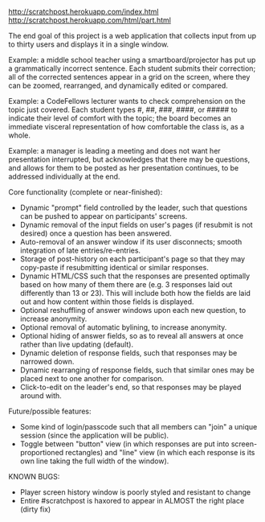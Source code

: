 http://scratchpost.herokuapp.com/index.html <br>
http://scratchpost.herokuapp.com/html/part.html

The end goal of this project is a web application that collects input from up to thirty users and displays it in a single window.

Example: a middle school teacher using a smartboard/projector has put up a grammatically incorrect sentence.  Each student submits their correction; all of the corrected sentences appear in a grid on the screen, where they can be zoomed, rearranged, and dynamically edited or compared.

Example: a CodeFellows lecturer wants to check comprehension on the topic just covered.  Each student types #, ##, ###, ####, or ##### to indicate their level of comfort with the topic; the board becomes an immediate visceral representation of how comfortable the class is, as a whole.

Example: a manager is leading a meeting and does not want her presentation interrupted, but acknowledges that there may be questions, and allows for them to be posted as her presentation continues, to be addressed individually at the end.

Core functionality (complete or near-finished):
 - Dynamic "prompt" field controlled by the leader, such that questions can be pushed to appear on participants' screens.
 - Dynamic removal of the input fields on user's pages (if resubmit is not desired) once a question has been answered.
 - Auto-removal of an answer window if its user disconnects; smooth integration of late entries/re-entries.
 - Storage of post-history on each participant's page so that they may copy-paste if resubmitting identical or similar responses.
 - Dynamic HTML/CSS such that the responses are presented optimally based on how many of them there are (e.g. 3 responses laid out differently than 13 or 23).  This will include both how the fields are laid out and how content within those fields is displayed.
 - Optional reshuffling of answer windows upon each new question, to increase anonymity.
 - Optional removal of automatic bylining, to increase anonymity.
 - Optional hiding of answer fields, so as to reveal all answers at once rather than live updating (default).
 - Dynamic deletion of response fields, such that responses may be narrowed down.
 - Dynamic rearranging of response fields, such that similar ones may be placed next to one another for comparison.
 - Click-to-edit on the leader's end, so that responses may be played around with.

Future/possible features:
 - Some kind of login/passcode such that all members can "join" a unique session (since the application will be public).
 - Toggle between "button" view (in which responses are put into screen-proportioned rectangles) and "line" view (in which each response is its own line taking the full width of the window).

KNOWN BUGS:
 - Player screen history window is poorly styled and resistant to change
 - Entire #scratchpost is haxored to appear in ALMOST the right place (dirty fix)
